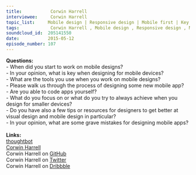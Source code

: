 ```yaml
--- 
title:           Corwin Harrell 
interviewee:     Corwin Harrell 
topic_list:     Mobile design | Responsive design | Mobile first | Key content | Navigation | Multiple screens | Design process | Tools | Design patterns | iOS & Swift | Improving skills | 
tags:            Corwin Harrell , Mobile design , Responsive design , Mobile first , Key content , Navigation , Multiple screens , Design process , Tools , Design patterns , iOS  Swift , Improving skills , 
soundcloud_id:  205141550
date:           2015-05-12
episode_number: 107
---
```


<p class="show_notes_display"><b>Questions:</b><br>- When did you start to work on mobile designs?<br>- In your opinion, what is key when designing for mobile devices?<br>- What are the tools you use when you work on mobile designs?<br>- Please walk us through the process of designing some new mobile app?<br>- Are you able to code apps yourself?<br>- What do you focus on or what do you try to always achieve when you design for smaller devices?<br>- Do you have also a few tips or resources for designers to get better at visual design and mobile design in particular?<br>- In your opinion, what are some grave mistakes for designing mobile apps?<br><br><b>Links:</b><br><a rel="nofollow" target="_blank" href="https://thoughtbot.com/">thoughtbot</a><br><a rel="nofollow" target="_blank" href="http://corwinharrell.com/">Corwin Harrell</a><br>Corwin Harrell on <a rel="nofollow" target="_blank" href="https://github.com/corwinharrell">GitHub</a><br>Corwin Harrell on <a rel="nofollow" target="_blank" href="https://twitter.com/corwinharrell">Twitter</a><br>Corwin Harrell on <a rel="nofollow" target="_blank" href="https://dribbble.com/corwinharrell">Dribbble</a><br><br></p>

